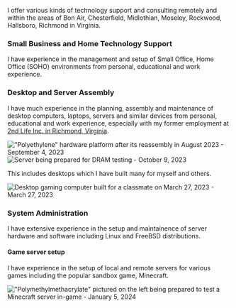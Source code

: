 I offer various kinds of technology support and consulting remotely and within the areas of Bon Air, Chesterfield, Midlothian, Moseley, Rockwood, Hallsboro, Richmond in Virginia.

### Small Business and Home Technology Support
I have experience in the management and setup of Small Office, Home Office (SOHO) environments from personal, educational and work experience.

### Desktop and Server Assembly
I have much experience in the planning, assembly and maintenance of desktop computers, laptops, servers and similar devices from personal, educational and work experience, especially with my former employment at [2nd Life Inc. in Richmond, Virginia](https://2ndlifeinc.com/).

<img src="/static/pages/services/polyethylene_sep42023_thumb.webp" title="&quot;Polyethylene&quot; hardware platform after its reassembly in August 2023 - September 4, 2023">

<img src="/static/pages/services/ldx_testing_oct92023_thumb.webp" title="Server being prepared for DRAM testing - October 9, 2023">

This  includes desktops which I have built many for myself and others.

<img src="/static/pages/services/kingtux_pc_mar272023_thumb.webp" title="Desktop gaming computer built for a classmate on March 27, 2023 - March 27, 2023">

### System Administration
I have extensive experience in the setup and maintainence of server hardware and software including Linux and FreeBSD distributions.

#### Game server setup
I have experience in the setup of local and remote servers for various games including the popular sandbox game, Minecraft.


<img src="/static/pages/services/jan52024_mc_thumb.webp" title="&quot;Polymethylmethacrylate&quot; pictured on the left being prepared to test a Minecraft server in-game - January 5, 2024">